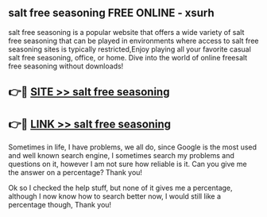## salt free seasoning FREE ONLINE - xsurh

salt free seasoning is a popular website that offers a wide variety of salt free seasoning that can be played in environments where access to salt free seasoning sites is typically restricted,Enjoy playing all your favorite casual salt free seasoning, office, or home. Dive into the world of online freesalt free seasoning without downloads!

## 👉🔴 [SITE >> salt free seasoning](http://news.freeplayer.one?title=salt_free_seasoning&ref=FRRE)

## 👉🔴 [LINK >> salt free seasoning](http://news.freeplayer.one?title=salt_free_seasoning&ref=FREE)

Sometimes in life, I have problems, we all do, since Google is the most used and well known search engine, I sometimes search my problems and questions on it, however I am not sure how reliable is it. Can you give me the answer on a percentage? Thank you!

Ok so I checked the help stuff, but none of it gives me a percentage, although I now know how to search better now, I would still like a percentage though, Thank you!